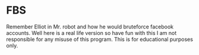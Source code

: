 # FBS
Remember Elliot in Mr. robot and how he would bruteforce facebook accounts. Well here is a real life version so have fun with this
I am not responsible for any misuse of this program. This is for educational purposes only. 
